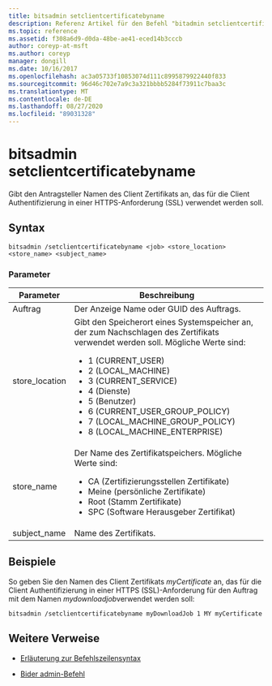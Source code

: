 ```yaml
---
title: bitsadmin setclientcertificatebyname
description: Referenz Artikel für den Befehl "bitadmin setclientcertificatebyname", der den Antragsteller Namen des Client Zertifikats angibt, das für die Client Authentifizierung in einer HTTPS (SSL)-Anforderung verwendet werden soll.
ms.topic: reference
ms.assetid: f308a6d9-d0da-48be-ae41-eced14b3cccb
author: coreyp-at-msft
ms.author: coreyp
manager: dongill
ms.date: 10/16/2017
ms.openlocfilehash: ac3a05733f10853074d111c8995879922440f833
ms.sourcegitcommit: 96d46c702e7a9c3a321bbbb5284f73911c7baa3c
ms.translationtype: MT
ms.contentlocale: de-DE
ms.lasthandoff: 08/27/2020
ms.locfileid: "89031328"
---
```

# <a name="bitsadmin-setclientcertificatebyname"></a>bitsadmin setclientcertificatebyname

Gibt den Antragsteller Namen des Client Zertifikats an, das für die Client Authentifizierung in einer HTTPS-Anforderung (SSL) verwendet werden soll.

## <a name="syntax"></a>Syntax

```
bitsadmin /setclientcertificatebyname <job> <store_location> <store_name> <subject_name>
```

### <a name="parameters"></a>Parameter

| Parameter | Beschreibung |
| -------------- | -------------- |
| Auftrag | Der Anzeige Name oder GUID des Auftrags. |
| store_location | Gibt den Speicherort eines Systemspeicher an, der zum Nachschlagen des Zertifikats verwendet werden soll. Mögliche Werte sind:<ul><li>1 (CURRENT_USER)</li><li>2 (LOCAL_MACHINE)</li><li>3 (CURRENT_SERVICE)</li><li>4 (Dienste)</li><li>5 (Benutzer)</li><li>6 (CURRENT_USER_GROUP_POLICY)</li><li>7 (LOCAL_MACHINE_GROUP_POLICY)</li><li>8 (LOCAL_MACHINE_ENTERPRISE)</li></ul> |
| store_name | Der Name des Zertifikatspeichers. Mögliche Werte sind:<ul><li>CA (Zertifizierungsstellen Zertifikate)</li><li>Meine (persönliche Zertifikate)</li><li>Root (Stamm Zertifikate)</li><li>SPC (Software Herausgeber Zertifikat)</li></ul> |
| subject_name | Name des Zertifikats. |

## <a name="examples"></a>Beispiele

So geben Sie den Namen des Client Zertifikats *myCertificate* an, das für die Client Authentifizierung in einer HTTPS (SSL)-Anforderung für den Auftrag mit dem Namen *mydownloadjob*verwendet werden soll:

```
bitsadmin /setclientcertificatebyname myDownloadJob 1 MY myCertificate
```

## <a name="additional-references"></a>Weitere Verweise

- [Erläuterung zur Befehlszeilensyntax](command-line-syntax-key.md)

- [Bider admin-Befehl](bitsadmin.md)
